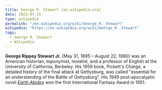 ```yaml
---
title: George R. Stewart (en.wikipedia.org)
date: 2023-07-15
type: wikipedia
permalink: "/en.wikipedia.org/wiki/George_R._Stewart"
wikipedia: "https://en.wikipedia.org/wiki/George_R._Stewart"
tags:
  - George R. Stewart
  - Wikipedia
---
```

**George Rippey Stewart Jr.** (May 31, 1895 – August 22, 1980) was an American historian, toponymist, novelist, and a professor of English at the University of California, Berkeley. His 1959 book, Pickett's Charge, a detailed history of the final attack at Gettysburg, was called "essential for an understanding of the Battle of Gettysburg". His 1949 post-apocalyptic novel *[Earth Abides](/en.wikipedia.org/wiki/Earth_Abides)* won the first International Fantasy Award in 1951.